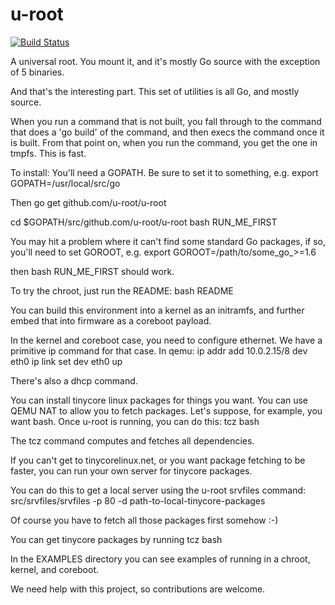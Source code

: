u-root
======

[![Build Status](https://travis-ci.org/u-root/u-root.svg?branch=master)](https://travis-ci.org/u-root/u-root)


A universal root. You mount it, and it's mostly Go source with the exception of 5 binaries. 

And that's the interesting part. This set of utilities is all Go, and mostly source.

When you run a command that is not built, you fall through to the command that does a
'go build' of the command, and then execs the command once it is built. From that point on,
when you run the command, you get the one in tmpfs. This is fast.

To install:
You'll need a GOPATH. Be sure to set it to something, e.g.
export GOPATH=/usr/local/src/go

Then
go get github.com/u-root/u-root

cd $GOPATH/src/github.com/u-root/u-root
bash RUN_ME_FIRST

You may hit a problem where it can't find some standard Go packages, if so, you'll need
to set GOROOT, e.g.
export GOROOT=/path/to/some_go_>=1.6

then
bash RUN_ME_FIRST
should work.

To try the chroot, just run the README:
bash README

You can build this environment into a kernel as an initramfs, and further
embed that into firmware as a coreboot payload. 

In the kernel and coreboot case, you need to configure ethernet. We have a primitive
ip command for that case. In qemu:
ip addr add 10.0.2.15/8 dev eth0
ip link set dev eth0 up

There's also a dhcp command.

You can install tinycore linux packages for things you want.
You can use QEMU NAT to allow you to fetch packages.
Let's suppose, for example, you want bash. Once u-root is
running, you can do this:
tcz bash

The tcz command computes and fetches all dependencies.

If you can't get to tinycorelinux.net, or you want package fetching to be faster,
you can run your own server for tinycore packages. 

You can do this to get a local server using the u-root srvfiles command:
src/srvfiles/srvfiles -p 80 -d path-to-local-tinycore-packages

Of course you have to fetch all those packages first somehow :-)

You can get tinycore packages by running
tcz bash

In the EXAMPLES directory you can see examples of running in a chroot, kernel, and coreboot.

We need help with this project, so contributions are welcome.

